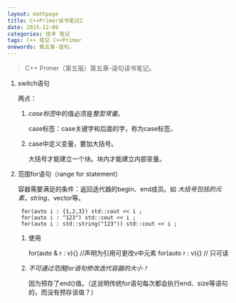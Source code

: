 ```yaml
---
layout: mathpage
title: C++Primer读书笔记2
date: 2015-12-09
categories: 技术 笔记 
tags: C++ 笔记 C++Primer
onewords: 第五章-语句。
---
```

> C++ Primer（第五版）第五章-语句读书笔记。

1. switch语句

    两点：

    1. *case标签*中的值必须是*整型常量*。

        case标签：case关键字和后面的字，称为case标签。

    2. case中定义变量，要加大括号。

        大括号才能建立一个块。块内才能建立内部变量。

2. 范围for语句（range for statement）

    容器需要满足的条件：返回迭代器的begin、end成员。如 *大括号包括的元素*，*string*、vector等。

        for(auto i : {1,2,3}) std::cout << i ;
        for(auto i : "123") std::cout << i ;
        for(auto i : std::string("123")) std::cout << i ;

    1. 使用

        for(auto & r : v){} //声明为引用可更改v中元素
        for(auto r : v){} // 只可读
    
    2. *不可通过范围for语句修改迭代容器的大小！*

        因为预存了end()值。（这说明传统for语句每次都会执行end、size等语句的，而没有预存该值？）
